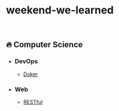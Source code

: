 # weekend-we-learned

<br>

## 🔥 Computer Science

- ### DevOps

  - [Doker](https://github.com/bs-b-s/WWL/blob/main/devOps/docker.md)


- ### Web

  - [RESTful](https://github.com/bs-b-s/WWL/blob/main/web/RESTful.md) 
